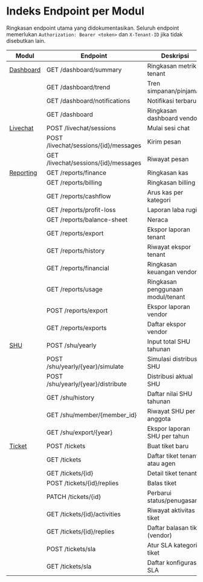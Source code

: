 # Indeks Endpoint per Modul

Ringkasan endpoint utama yang didokumentasikan. Seluruh endpoint memerlukan `Authorization: Bearer <token>` dan `X-Tenant-ID` jika tidak disebutkan lain.

| Modul | Endpoint | Deskripsi |
|-------|----------|-----------|
| [Dashboard](dashboard.md) | GET /dashboard/summary | Ringkasan metrik tenant |
| | GET /dashboard/trend | Tren simpanan/pinjaman |
| | GET /dashboard/notifications | Notifikasi terbaru |
| | GET /dashboard | Ringkasan dashboard vendor |
| [Livechat](livechat.md) | POST /livechat/sessions | Mulai sesi chat |
| | POST /livechat/sessions/{id}/messages | Kirim pesan |
| | GET /livechat/sessions/{id}/messages | Riwayat pesan |
| [Reporting](reporting.md) | GET /reports/finance | Ringkasan kas |
| | GET /reports/billing | Ringkasan billing |
| | GET /reports/cashflow | Arus kas per kategori |
| | GET /reports/profit-loss | Laporan laba rugi |
| | GET /reports/balance-sheet | Neraca |
| | GET /reports/export | Ekspor laporan tenant |
| | GET /reports/history | Riwayat ekspor tenant |
| | GET /reports/financial | Ringkasan keuangan vendor |
| | GET /reports/usage | Ringkasan penggunaan modul/tenant |
| | POST /reports/export | Ekspor laporan vendor |
| | GET /reports/exports | Daftar ekspor vendor |
| [SHU](shu.md) | POST /shu/yearly | Input total SHU tahunan |
| | POST /shu/yearly/{year}/simulate | Simulasi distribusi SHU |
| | POST /shu/yearly/{year}/distribute | Distribusi aktual SHU |
| | GET /shu/history | Daftar nilai SHU tahunan |
| | GET /shu/member/{member_id} | Riwayat SHU per anggota |
| | GET /shu/export/{year} | Ekspor laporan SHU per tahun |
| [Ticket](ticket.md) | POST /tickets | Buat tiket baru |
| | GET /tickets | Daftar tiket tenant atau agen |
| | GET /tickets/{id} | Detail tiket tenant |
| | POST /tickets/{id}/replies | Balas tiket |
| | PATCH /tickets/{id} | Perbarui status/penugasan |
| | GET /tickets/{id}/activities | Riwayat aktivitas tiket |
| | GET /tickets/{id}/replies | Daftar balasan tiket (vendor) |
| | POST /tickets/sla | Atur SLA kategori tiket |
| | GET /tickets/sla | Daftar konfigurasi SLA |
